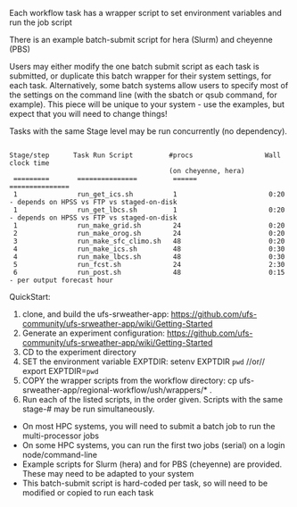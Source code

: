 Each workflow task has a wrapper script to set environment variables and run the job script

There is an example batch-submit script for hera (Slurm) and cheyenne (PBS)

Users may either modify the one batch submit script as each task is submitted, or duplicate this batch wrapper for their system settings, for each task.  Alternatively, some batch systems allow users to specify most of the settings on the command line (with the sbatch or qsub command, for example).  This piece will be unique to your system - use the examples, but expect that you will need to change things!

Tasks with the same Stage level may be run concurrently (no dependency).
```

Stage/step      Task Run Script         #procs                  Wall clock time
                                        (on cheyenne, hera)
 =========       ===============         ======                  ===============
 1               run_get_ics.sh          1                       0:20 - depends on HPSS vs FTP vs staged-on-disk
 1               run_get_lbcs.sh         1                       0:20 - depends on HPSS vs FTP vs staged-on-disk
 1               run_make_grid.sh        24                      0:20
 2               run_make_orog.sh        24                      0:20
 3               run_make_sfc_climo.sh   48                      0:20
 4               run_make_ics.sh         48                      0:30
 4               run_make_lbcs.sh        48                      0:30
 5               run_fcst.sh             24                      2:30
 6               run_post.sh             48                      0:15 - per output forecast hour

```

QuickStart:
1. clone, and build the ufs-srweather-app: https://github.com/ufs-community/ufs-srweather-app/wiki/Getting-Started
2. Generate an experiment configuration: https://github.com/ufs-community/ufs-srweather-app/wiki/Getting-Started
3. CD to the experiment directory
4. SET the environment variable EXPTDIR:  setenv EXPTDIR `pwd` //or// export EXPTDIR=`pwd`
5. COPY the wrapper scripts from the workflow directory:  cp ufs-srweather-app/regional-workflow/ush/wrappers/* .
6. Run each of the listed scripts, in the order given.  Scripts with the same stage-# may be run simultaneously.
 - On most HPC systems, you will need to submit a batch job to run the multi-processor jobs
 - On some HPC systems, you can run the first two jobs (serial) on a login node/command-line
 - Example scripts for Slurm (hera) and for PBS (cheyenne) are provided.  These may need to be adapted to your system
 - This batch-submit script is hard-coded per task, so will need to be modified or copied to run each task

 
